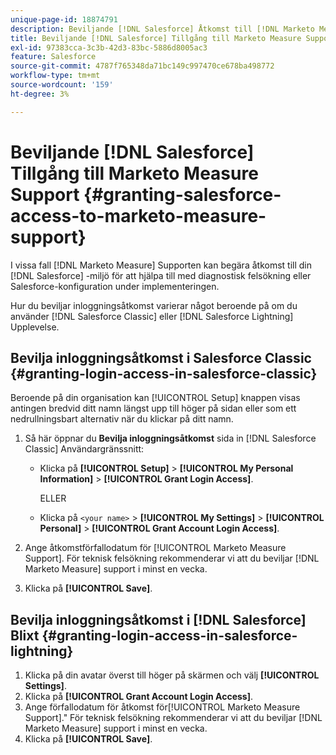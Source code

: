 ```yaml
---
unique-page-id: 18874791
description: Beviljande [!DNL Salesforce] Åtkomst till [!DNL Marketo Measure] Support - [!DNL Marketo Measure]
title: Beviljande [!DNL Salesforce] Tillgång till Marketo Measure Support
exl-id: 97383cca-3c3b-42d3-83bc-5886d8005ac3
feature: Salesforce
source-git-commit: 4787f765348da71bc149c997470ce678ba498772
workflow-type: tm+mt
source-wordcount: '159'
ht-degree: 3%

---
```


# Beviljande [!DNL Salesforce] Tillgång till Marketo Measure Support {#granting-salesforce-access-to-marketo-measure-support}

I vissa fall [!DNL Marketo Measure] Supporten kan begära åtkomst till din [!DNL Salesforce] -miljö för att hjälpa till med diagnostisk felsökning eller Salesforce-konfiguration under implementeringen.

Hur du beviljar inloggningsåtkomst varierar något beroende på om du använder [!DNL Salesforce Classic] eller [!DNL Salesforce Lightning] Upplevelse.

## Bevilja inloggningsåtkomst i Salesforce Classic {#granting-login-access-in-salesforce-classic}

Beroende på din organisation kan [!UICONTROL Setup] knappen visas antingen bredvid ditt namn längst upp till höger på sidan eller som ett nedrullningsbart alternativ när du klickar på ditt namn.

1. Så här öppnar du **Bevilja inloggningsåtkomst** sida in [!DNL Salesforce Classic] Användargränssnitt:

   * Klicka på **[!UICONTROL Setup]** > **[!UICONTROL My Personal Information]** > **[!UICONTROL Grant Login Access]**.

     ELLER

   * Klicka på `<your name>` > **[!UICONTROL My Settings]** > **[!UICONTROL Personal]** > **[!UICONTROL Grant Account Login Access]**.

1. Ange åtkomstförfallodatum för [!UICONTROL Marketo Measure Support]. För teknisk felsökning rekommenderar vi att du beviljar [!DNL Marketo Measure] support i minst en vecka.
1. Klicka på **[!UICONTROL Save]**.

## Bevilja inloggningsåtkomst i [!DNL Salesforce] Blixt {#granting-login-access-in-salesforce-lightning}

1. Klicka på din avatar överst till höger på skärmen och välj **[!UICONTROL Settings]**.
1. Klicka på **[!UICONTROL Grant Account Login Access]**.
1. Ange förfallodatum för åtkomst för[!UICONTROL Marketo Measure Support].&quot; För teknisk felsökning rekommenderar vi att du beviljar [!DNL Marketo Measure] support i minst en vecka.
1. Klicka på **[!UICONTROL Save]**.
